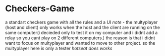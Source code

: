# Checkers-Game
a standart checkers game with all the rules and a UI 
*note* - the multyplayer (host and client) only works when the host and the client are running on the same computer(i decieded only to test it on my computer and i didnt add a relay
so you cant play on 2 different computers.)
the reason is that i didnt want to focus on multyplayer and wanted to move to other project.
so the multyplayer here is only a tester 
*hotseat does works*
